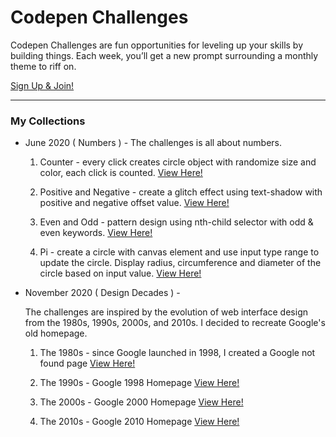 # **Codepen Challenges**

Codepen Challenges are fun opportunities for leveling up your skills by building things. Each week, you’ll get a new prompt surrounding a monthly theme to riff on.

<a href="https://codepen.io/challenges"> Sign Up & Join! </a>

---
### My Collections

- June 2020 ( Numbers ) - The challenges is all about numbers.  

    1. Counter - every click creates circle object with randomize size and color,
each click is counted. <a href="https://codepen.io/dennisgocong/pen/ExQGmEW"> View Here!</a>

    2. Positive and Negative - create a glitch effect using text-shadow with positive and negative offset value. <a href="https://codepen.io/dennisgocong/pen/MWQxJKa"> View Here!</a>

    3. Even and Odd - pattern design using nth-child selector with odd & even keywords. <a href="https://codepen.io/dennisgocong/pen/rNJXzze"> View Here!</a>

    4. Pi - create a circle with canvas element and use input type range to update the circle. Display radius, circumference and diameter of the circle based on input value. <a href="https://codepen.io/dennisgocong/pen/JjLjwEo"> View Here!</a>

- November 2020 ( Design Decades ) - 
    
    The challenges are inspired by the evolution of web interface design from the 1980s, 1990s, 2000s, and 2010s. I decided to recreate Google's old homepage.

    1. The 1980s - since Google launched in 1998, I created a Google not found page <a href="https://codepen.io/dennisgocong/full/OJEOmOL"> View Here! </a>

    2. The 1990s - Google 1998 Homepage <a href="https://codepen.io/dennisgocong/full/WNyzxJx"> View Here! </a>

    3. The 2000s - Google 2000 Homepage <a href="https://codepen.io/dennisgocong/full/OJEEjZM"> View Here! </a>

    4. The 2010s - Google 2010 Homepage <a href="https://codepen.io/dennisgocong/full/zYaJqVX"> View Here! </a>
    